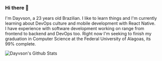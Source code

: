 ### Hi there 👋

I'm Dayvson, a 23 years old Brazilian. 
I like to learn things and I'm currently learning about DevOps culture and mobile development with React Native.  
I have experience with software development working on range from frontend to backend and DevOps too. 
Right now I'm seeking to finish my graduation in Computer Science at the Federal University of Alagoas, its 99% complete.  

![Dayvson's Github Stats](https://github-readme-stats.vercel.app/api?username=dayvsonsales&count_private=true&theme=radical&show_icons=true&hide=stars)

<!--
**dayvsonsales/dayvsonsales** is a ✨ _special_ ✨ repository because its `README.md` (this file) appears on your GitHub profile.

Here are some ideas to get you started:

- 🔭 I’m currently working on ...
- 🌱 I’m currently learning ...
- 👯 I’m looking to collaborate on ...
- 🤔 I’m looking for help with ...
- 💬 Ask me about ...
- 📫 How to reach me: ...
- 😄 Pronouns: ...
- ⚡ Fun fact: ...
-->
